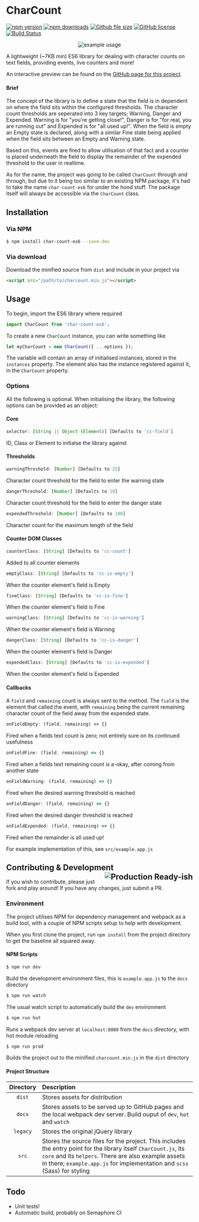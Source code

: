 # CharCount
[![npm version](https://img.shields.io/npm/v/char-count-es6.svg)](https://www.npmjs.com/package/char-count-es6)
[![npm downloads](https://img.shields.io/npm/dt/char-count-es6.svg)](https://www.npmjs.com/package/char-count-es6)
[![Github file size](https://img.shields.io/github/size/othyn/char-count-es6/dist/charcount.min.js.svg)](https://github.com/othyn/char-count-es6/blob/master/dist/charcount.min.js)
[![GitHub license](https://img.shields.io/github/license/othyn/char-count-es6.svg)](https://github.com/othyn/char-count-es6/blob/master/LICENSE)
[![Build Status](https://semaphoreci.com/api/v1/othyn/char-count-es6/branches/master/badge.svg)](https://semaphoreci.com/othyn/char-count-es6)

<p align="center">
  <img src="example.gif" alt="example usage"/>
</p>

A lightweight (~7KB min) ES6 library for dealing with character counts on text fields, providing events, live counters and more!

An interactive preview can be found on the [GitHub page for this project](https://othyn.github.io/char-count-es6/).

#### Brief
The concept of the library is to define a state that the field is in dependent on where the field sits within the configured thresholds. The character count thresholds are seperated into 3 key targets; Warning, Danger and Expended. Warning is for "you're getting close!", Danger is for "for real, you are running out" and Expended is for "all used up!". When the field is empty an Empty state is declared, along with a similar Fine state being applied when the field sits between an Empty and Warning state.

Based on this, events are fired to allow utilisation of that fact and a counter is placed underneath the field to display the remainder of the expended threshold to the user in realtime.

As for the name, the project was going to be called `CharCount` through and through, but due to it being too similar to an existing NPM package, it's had to take the name `char-count-es6` for under the hood stuff. The package itself will always be accessible via the `CharCount` class.

## Installation

### Via NPM
```bash
$ npm install char-count-es6 --save-dev
```

### Via download
Download the minified source from `dist` and include in your project via

```html
<script src="/path/to/charcount.min.js"></script>
```

## Usage
To begin, import the ES6 library where required
```javascript
import CharCount from 'char-count-es6';
```

To create a new `CharCount` instance, you can write something like
```javascript
let myCharCount = new CharCount({ ...options });
```
The variable will contain an array of initialised instances, stored in the `instances` property. The element also has the instance registered against it, in the `CharCount` property.

### Options
All the following is optional. When initialising the library, the following options can be provided as an object:

#### Core
```javascript
selector: [String || Object (Element)] [Defaults to 'cc-field']
```
ID, Class or Element to initialse the library against

#### Thresholds
```javascript
warningThreshold: [Number] [Defaults to 25]
```
Character count threshold for the field to enter the warning state

```javascript
dangerThreshold: [Number] [Defaults to 10]
```
Character count threshold for the field to enter the danger state

```javascript
expendedThreshold: [Number] [Defaults to 100]
```
Character count for the maximum length of the field

#### Counter DOM Classes
```javascript
counterClass: [String] [Defaults to 'cc-count']
```
Added to all counter elements
```javascript
emptyClass: [String] [Defaults to 'cc-is-empty']
```
When the counter element's field is Empty
```javascript
fineClass: [String] [Defaults to 'cc-is-fine']
```
When the counter element's field is Fine
```javascript
warningClass: [String] [Defaults to 'cc-is-warning']
```
When the counter element's field is Warning
```javascript
dangerClass: [String] [Defaults to 'cc-is-danger']
```
When the counter element's field is Danger
```javascript
expendedClass: [String] [Defaults to 'cc-is-expended']
```
When the counter element's field is Expended

#### Callbacks
A `field` and `remaining` count is always sent to the method. The `field` is the element that called the event, with `remaining` being the current remaining character count of the field away from the expended state.
```javascript
onFieldEmpty: (field, remaining) => {}
```
Fired when a fields text count is zero; not entirely sure on its continued usefulness
```javascript
onFieldFine: (field, remaining) => {}
```
Fired when a fields text remaining count is a-okay, after coming from another state
```javascript
onFieldWarning: (field, remaining) => {}
```
Fired when the desired warning threshold is reached
```javascript
onFieldDanger: (field, remaining) => {}
```
Fired when the desired danger threshold is reached
```javascript
onFieldExpended: (field, remaining) => {}
```
Fired when the remainder is all used up!

For example implementation of this, see `src/example.app.js`

## Contributing & Development <img align="right" src="https://img.shields.io/badge/%F0%9F%A4%B7-Production%20Ready%E2%80%90ish-691d78.svg" alt="Production Ready-ish"/>
If you wish to contribute, please just fork and play around! If you have any changes, just submit a PR.

### Environment
The project utilises NPM for dependency management and webpack as a build tool, with a couple of NPM scripts setup to help with development.

When you first clone the project, run `npm install` from the project directory to get the baseline all squared away.

#### NPM Scripts
```bash
$ npm run dev
```
Build the development environment files, this is `example.app.js` to the `docs` directory
```bash
$ npm run watch
```
The usual watch script to automatically build the `dev` environment
```bash
$ npm run hot
```
Runs a webpack dev server at `localhost:8080` from the `docs` directory, with hot module reloading
```bash
$ npm run prod
```
Builds the project out to the minified `charcount.min.js` in the `dist` directory

#### Project Structure
| Directory | Description |
|:---------:|:------------------------------------------------------------------------------------------------------------------------------------------------------------------------------------------------------------------------------------------------------|
| `dist` | Stores assets for distribution |
| `docs` | Stores assets to be served up to GitHub pages and the local webpack dev server. Build ouput of `dev`, `hot` and `watch` |
| `legacy` | Stores the original jQuery library |
| `src` | Stores the source files for the project. This includes the entry point for the library itself `CharCount.js`, its `core` and its `helpers`. There are also example assets in there; `example.app.js` for implementation and `scss` (Sass) for styling |

## Todo
- Unit tests!
- Automatic build, probably on Semaphore CI
